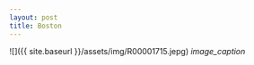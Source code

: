 ```yaml
---
layout: post
title: Boston
---
```


![]({{ site.baseurl }}/assets/img/R00001715.jepg)
*image_caption*